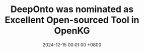 ---
title: DeepOnto was nominated as Excellent Open-sourced Tool in OpenKG
date: 2024-12-15 00:01:00 +0800
---